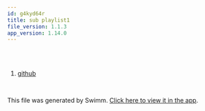 ```yaml
---
id: g4kyd64r
title: sub playlist1
file_version: 1.1.3
app_version: 1.14.0
---
```


<!-- Intro - Do not remove this comment -->
<br/>

<br/>

<!-- Steps - Do not remove this comment -->
1. [github](https://github.com)


<br/>

This file was generated by Swimm. [Click here to view it in the app](https://swimm-web-app.web.app/repos/Z2l0aHViJTNBJTNBdDElM0ElM0FlcmFuLXN3aW1t/playlists/g4kyd64r).
